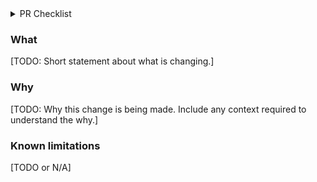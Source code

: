 <!-- If you're making a doc PR or something tiny where the below is irrelevant, delete this
template and use a short description, but in your description aim to include both what the
change is, and why it is being made, with enough context for anyone to understand. -->

<details>
  <summary>PR Checklist</summary>

### PR Structure

- [ ] This PR has reasonably narrow scope (if not, break it down into smaller PRs).
- [ ] This PR avoids mixing refactoring changes with feature changes (split into two PRs
      otherwise).
- [ ] This PR's title starts with the jira ticket associated with the PR.

### Thoroughness

- [ ] This PR adds tests for the most critical parts of the new functionality or fixes.
- [ ] I've updated the docs and the README with the added features, breaking changes, new instructions on how to use the repository.

### Release planning

- [ ] I've decided if this PR requires a new major/minor/patch version accordingly to
    [semver](https://semver.org/), and I've changed the name of the BRANCH to release/* , feature/* or patch/* .
</details>

### What

[TODO: Short statement about what is changing.]

### Why

[TODO: Why this change is being made. Include any context required to understand the why.]

### Known limitations

[TODO or N/A]